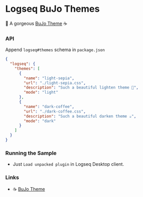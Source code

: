 # Logseq BuJo Themes

🎨 A gorgeous [BuJo Theme](https://github.com/stdword/logseq-bujo-theme) ☕️

### API 

Append `logseq#themes` schema in `package.json`

```json
{
  "logseq": {
    "themes": [
      {
        "name": "light-sepia",
        "url": "./light-sepia.css",
        "description": "Such a beautiful lighten theme 🔆",
        "mode": "light"
      },
      {
        "name": "dark-coffee",
        "url": "./dark-coffee.css",
        "description": "Such a beautiful darken theme ☕️",
        "mode": "dark"
      }
    ]
  }
}
```

### Running the Sample

- Just `Load unpacked plugin` in Logseq Desktop client.

### Links

- ☕️ [BuJo Theme](https://github.com/stdword/logseq-bujo-theme)
